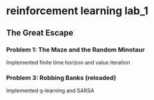 # reinforcement learning lab_1
## The Great Escape
### Problem 1: The Maze and the Random Minotaur
Implemented finite time horizon and value iteration
### Problem 3: Robbing Banks (reloaded)
Implemented q-learning and SARSA 

